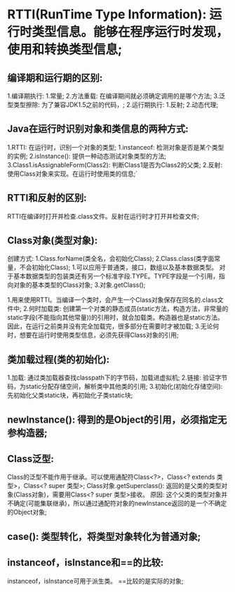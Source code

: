 # RTTI(RunTime Type Information): 运行时类型信息。能够在程序运行时发现，使用和转换类型信息;

## 编译期和运行期的区别:
1.编译期执行:
    1.常量;
    2.方法重载: 在编译期间就必须确定调用的是哪个方法;
    3.泛型类型擦除: 为了兼容JDK1.5之前的代码，;
2.运行期执行:
    1.反射;
    2.动态代理;

## Java在运行时识别对象和类信息的两种方式:
1.RTTI: 在运行时，识别一个对象的类型;
    1.instanceof: 检测对象是否是某个类型的实例;
    2.isInstance(): 提供一种动态测试对象类型的方法;
    3.Class1.isAssignableForm(Class2): 判断Class1是否为Class2的父类;
2.反射: 使用Class对象来实现。在运行时使用类的信息;`

## RTTI和反射的区别:
RTTI在编译时打开并检查.class文件。反射在运行时才打开并检查文件;

## Class对象(类型对象):
创建方式:
    1.Class.forName(类全名，会初始化Class);
    2.Class.class(类字面常量，不会初始化Class);
        1.可以应用于普通类，接口，数组以及基本数据类型。
          对于基本数据类型的包装类还有另一个标准字段.TYPE。TYPE字段是一个引用，指向对象的基本类型的Class对象;
    3.对象.getClass();

1.用来使用RTTI。当编译一个类时，会产生一个Class对象保存在同名的.class文件中;
2.何时加载类: 创建第一个对类的静态成员(static方法，构造方法，非常量的static字段(不能指向其他常量))的引用时，就会加载类。构造器也是static方法。
            因此，在运行之前类并没有完全加载完，很多部分在需要时才被加载;
3.无论何时，想要在运行时使用类型信息，必须先获得Class对象的引用;

## 类加载过程(类的初始化):
1.加载:
    通过类加载器查找classpath下的字节码，加载进虚拟机;
2.链接:
    验证字节码，为static分配存储空间，解析类中其他类的引用;
3.初始化(初始化存储空间):
    先初始化父类static块，再初始化子类static块;
    
## newInstance(): 得到的是Object的引用，必须指定无参构造器;

## Class泛型:
Class的泛型不能作用于继承。可以使用通配符Class<?>，Class<? extends 类型>，Class<? super 类型>;
Class对象.getSuperclass(): 返回的是父类的类型对象(Class对象)，需要用Class<? super 类型>接收。
    原因: 这个父类的类型对象并不确定(可能集联继承)，所以通过通配符对象的newInstance返回的是一个不确定的Object对象;

## case(): 类型转化，将类型对象转化为普通对象;

## instanceof，isInstance和==的比较:
instanceof，isInstance可用于派生类。
==比较的是实际的对象;


    
    

